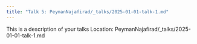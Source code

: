 ```yaml
---
title: "Talk 5: PeymanNajafirad/_talks/2025-01-01-talk-1.md"
---
```


This is a description of your talks
Location: PeymanNajafirad/_talks/2025-01-01-talk-1.md

